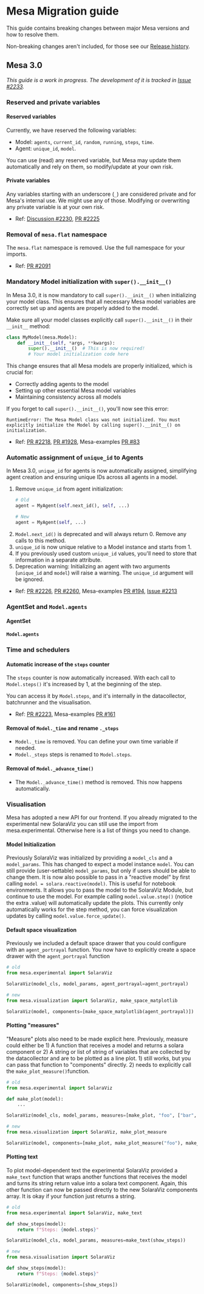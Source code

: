 # Mesa Migration guide
This guide contains breaking changes between major Mesa versions and how to resolve them.

Non-breaking changes aren't included, for those see our [Release history](https://github.com/projectmesa/mesa/releases).

## Mesa 3.0
<!-- TODO small introduction-->

_This guide is a work in progress. The development of it is tracked in [Issue #2233](https://github.com/projectmesa/mesa/issues/2233)._

### Reserved and private variables
<!-- TODO: Update this section based on https://github.com/projectmesa/mesa/discussions/2230 -->

#### Reserved variables
Currently, we have reserved the following variables:
  - Model: `agents`, `current_id`, `random`, `running`, `steps`, `time`.
  - Agent: `unique_id`, `model`.

You can use (read) any reserved variable, but Mesa may update them automatically and rely on them, so modify/update at your own risk.
#### Private variables
Any variables starting with an underscore (`_`) are considered private and for Mesa's internal use. We might use any of those. Modifying or overwriting any private variable is at your own risk.

- Ref: [Discussion #2230](https://github.com/projectmesa/mesa/discussions/2230), [PR #2225](https://github.com/projectmesa/mesa/pull/2225)


### Removal of `mesa.flat` namespace
The `mesa.flat` namespace is removed. Use the full namespace for your imports.

- Ref: [PR #2091](https://github.com/projectmesa/mesa/pull/2091)


### Mandatory Model initialization with `super().__init__()`
In Mesa 3.0, it is now mandatory to call `super().__init__()` when initializing your model class. This ensures that all necessary Mesa model variables are correctly set up and agents are properly added to the model.

Make sure all your model classes explicitly call `super().__init__()` in their `__init__` method:

```python
class MyModel(mesa.Model):
    def __init__(self, *args, **kwargs):
        super().__init__()  # This is now required!
        # Your model initialization code here
```

This change ensures that all Mesa models are properly initialized, which is crucial for:
- Correctly adding agents to the model
- Setting up other essential Mesa model variables
- Maintaining consistency across all models

If you forget to call `super().__init__()`, you'll now see this error:

```
RuntimeError: The Mesa Model class was not initialized. You must explicitly initialize the Model by calling super().__init__() on initialization.
```

- Ref: [PR #2218](https://github.com/projectmesa/mesa/pull/2218), [PR #1928](https://github.com/projectmesa/mesa/pull/1928), Mesa-examples [PR #83](https://github.com/projectmesa/mesa-examples/pull/83)


### Automatic assignment of `unique_id` to Agents
In Mesa 3.0, `unique_id` for agents is now automatically assigned, simplifying agent creation and ensuring unique IDs across all agents in a model.

1. Remove `unique_id` from agent initialization:
   ```python
   # Old
   agent = MyAgent(self.next_id(), self, ...)

   # New
   agent = MyAgent(self, ...)
   ```
2. `Model.next_id()` is deprecated and will always return 0. Remove any calls to this method.
3. `unique_id` is now unique relative to a Model instance and starts from 1.
4. If you previously used custom `unique_id` values, you'll need to store that information in a separate attribute.
5. Deprecation warning: Initializing an agent with two arguments (`unique_id` and `model`) will raise a warning. The `unique_id` argument will be ignored.

- Ref: [PR #2226](https://github.com/projectmesa/mesa/pull/2226), [PR #2260](https://github.com/projectmesa/mesa/pull/2260), Mesa-examples [PR #194](https://github.com/projectmesa/mesa-examples/pull/194), [Issue #2213](https://github.com/projectmesa/mesa/issues/2213)


### AgentSet and `Model.agents`
#### AgentSet
<!-- TODO  -->

#### `Model.agents`
<!-- TODO  -->


### Time and schedulers
<!-- TODO general explanation-->

#### Automatic increase of the `steps` counter
The `steps` counter is now automatically increased. With each call to `Model.steps()` it's increased by 1, at the beginning of the step.

You can access it by `Model.steps`, and it's internally in the datacollector, batchrunner and the visualisation.

- Ref: [PR #2223](https://github.com/projectmesa/mesa/pull/2223), Mesa-examples [PR #161](https://github.com/projectmesa/mesa-examples/pull/161)

#### Removal of `Model._time` and rename `._steps`
- `Model._time` is removed. You can define your own time variable if needed.
- `Model._steps` steps is renamed to `Model.steps`.

#### Removal of `Model._advance_time()`
- The `Model._advance_time()` method is removed. This now happens automatically.

<!-- TODO deprecate all schedulers? -->


### Visualisation

Mesa has adopted a new API for our frontend. If you already migrated to the experimental new SolaraViz you can still use
the import from mesa.experimental. Otherwise here is a list of things you need to change.

#### Model Initialization

Previously SolaraViz was initialized by providing a `model_cls` and a `model_params`. This has changed to expect a model instance `model`. You can still provide (user-settable) `model_params`, but only if users should be able to change them. It is now also possible to pass in a "reactive model" by first calling `model = solara.reactive(model)`. This is useful for notebook environments. It allows you to pass the model to the SolaraViz Module, but continue to use the model. For example calling `model.value.step()` (notice the extra .value) will automatically update the plots. This currently only automatically works for the step method, you can force visualization updates by calling `model.value.force_update()`.

#### Default space visualization

Previously we included a default space drawer that you could configure with an `agent_portrayal` function. You now have to explicitly create a space drawer with the `agent_portrayal` function

```python
# old
from mesa.experimental import SolaraViz

SolaraViz(model_cls, model_params, agent_portrayal=agent_portrayal)

# new
from mesa.visualization import SolaraViz, make_space_matplotlib

SolaraViz(model, components=[make_space_matplotlib(agent_portrayal)])
```

#### Plotting "measures"

"Measure" plots also need to be made explicit here. Previously, measure could either be 1) A function that receives a model and returns a solara component or 2) A string or list of string of variables that are collected by the datacollector and are to be plotted as a line plot. 1) still works, but you can pass that function to "components" directly. 2) needs to explicitly call the `make_plot_measure()`function.

```python
# old
from mesa.experimental import SolaraViz

def make_plot(model):
    ...

SolaraViz(model_cls, model_params, measures=[make_plot, "foo", ["bar", "baz"]])

# new
from mesa.visualization import SolaraViz, make_plot_measure

SolaraViz(model, components=[make_plot, make_plot_measure("foo"), make_plot_measure("bar", "baz")])
```

#### Plotting text

To plot model-dependent text the experimental SolaraViz provided a `make_text` function that wraps another functions that receives the model and turns its string return value into a solara text component. Again, this other function can now be passed directly to the new SolaraViz components array. It is okay if your function just returns a string.

```python
# old
from mesa.experimental import SolaraViz, make_text

def show_steps(model):
    return f"Steps: {model.steps}"

SolaraViz(model_cls, model_params, measures=make_text(show_steps))

# new
from mesa.visualisation import SolaraViz

def show_steps(model):
    return f"Steps: {model.steps}"

SolaraViz(model, components=[show_steps])
```
